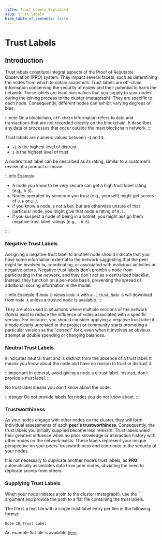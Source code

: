 ```yaml
---
title: Trust Labels Explained
slug: trust-labels
hide_table_of_contents: false
---
```


# Trust Labels

## Introduction

Trust labels constitute integral aspects of the Proof of Reputable Observation (PRO) system. They impact several facets, such as determining the nodes from which to obtain snapshots. Trust labels are off-chain information concerning the security of nodes and their potential to harm the network. These labels are local bias values that you supply to your nodes during the joining process to the cluster (metagraph). They are specific to each node. Consequently, different nodes can exhibit varying degrees of bias.

:::note
On a blockchain, `off-chain` information refers to data and transactions that are not recorded directly on the blockchain. It describes any data or processes that occur outside the main blockchain network.
:::

Trust labels are numeric values between **`-1`** and **`1`**.

- `-1` is the highest level of distrust
- `1` is the highest level of trust.

A node’s trust label can be described as its rating, similar to a customer’s review of a product or movie.

:::info Example

- A node you know to be very secure can get a high trust label rating (e.g., `0.9`).
- Nodes operated by someone you trust (e.g., yourself) might get scores of `0.6` or `0.7`.
- If you know a node is not a bot, but are otherwise unsure of that particular node, you might give that node a rating of `0.5`.
- If you suspect a node of being in a botnet, you might assign them negative trust label ratings (e.g.,` -0.6`).

:::

### Negative Trust Labels

Assigning a negative trust label to another node should indicate that you have some information external to the network suggesting that the peer might be involved in, coordinating, or associated with malicious activities or negative actors.
Negative trust labels don't prohibit a node from participating in the network, and they don't act as a centralized blacklist. Instead, they function on a per-node basis, preventing the spread of additional scoring information in the model.

:::info Example
If `Node B` views `Node A` with a `-1` trust, `Node B` will download from `Node A` unless a trusted node is available.
:::

They are also used in situations where multiple versions of the network (forks) exist to reduce the influence of votes associated with a specific version. For instance, you should consider applying a negative trust label if a node clearly unrelated to the project or community starts promoting a particular version as the "correct" fork, even when it involves an obvious attempt at double spending or changing balances.

### Neutral Trust Labels

`0` indicates neutral trust and is distinct from the absence of a trust label. It means you know about the node and have no reason to trust or distrust it.

:::important
In general, avoid giving a node a `0` trust label. Instead, don’t provide a trust label.
:::

No trust label means you don't know about the node.

:::danger
Do not provide labels for nodes you do not know about.
:::

### Trustworthiness

As your nodes engage with other nodes on the cluster, they will form individual assessments of each **peer's trustworthiness**. Consequently, the trust labels you initially supplied become less relevant. Trust labels wield their greatest influence when no prior knowledge or interaction history with other nodes on the network exists. These labels represent your unique perspective on your peers' trustworthiness and contribute to the security of your nodes.

It is not necessary to duplicate another node’s trust labels, as **PRO** automatically assimilates data from peer nodes, obviating the need to replicate scores from others.

### Supplying Trust Labels

When your node initiates a join to the cluster (metagraph), use the `` argument and provide the path to a flat file containing the trust labels.

The file is a text file with a single trust label entry per line in the following format:

`Node ID`, `Trust Label`

An example flat file is available [here](https://github.com/Constellation-Labs/tessellation/blob/develop/modules/sdk/src/test/resources/ratings.sample.csv).
